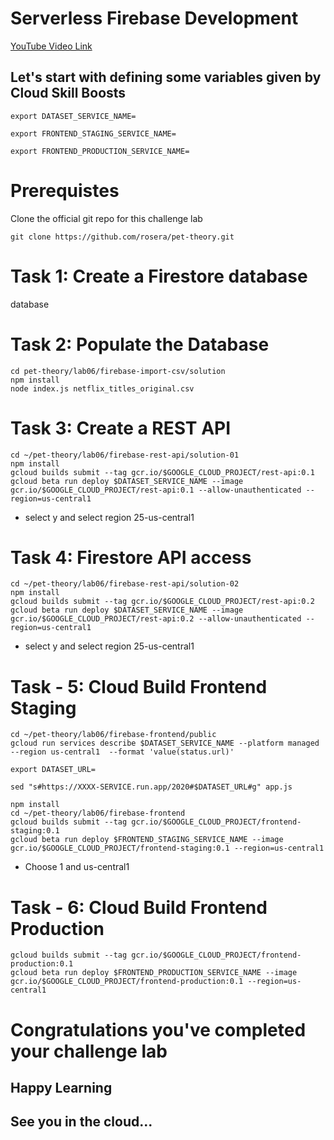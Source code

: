 # Serverless Firebase Development

[YouTube Video Link](https://youtu.be/PzuhYkt3iDY)

## Let's start with defining some variables given by Cloud Skill Boosts

```
export DATASET_SERVICE_NAME=
```
```
export FRONTEND_STAGING_SERVICE_NAME=
```
```
export FRONTEND_PRODUCTION_SERVICE_NAME=
```
# Prerequistes 

Clone the official git repo for this challenge lab 
```
git clone https://github.com/rosera/pet-theory.git
```

# Task 1: Create a Firestore database
database

# Task 2: Populate the Database
```
cd pet-theory/lab06/firebase-import-csv/solution
npm install
node index.js netflix_titles_original.csv
```

# Task 3: Create a REST API
```
cd ~/pet-theory/lab06/firebase-rest-api/solution-01
npm install
gcloud builds submit --tag gcr.io/$GOOGLE_CLOUD_PROJECT/rest-api:0.1
gcloud beta run deploy $DATASET_SERVICE_NAME --image gcr.io/$GOOGLE_CLOUD_PROJECT/rest-api:0.1 --allow-unauthenticated --region=us-central1
```
- select y and select region 25-us-central1
# Task 4: Firestore API access
```
cd ~/pet-theory/lab06/firebase-rest-api/solution-02
npm install
gcloud builds submit --tag gcr.io/$GOOGLE_CLOUD_PROJECT/rest-api:0.2
gcloud beta run deploy $DATASET_SERVICE_NAME --image gcr.io/$GOOGLE_CLOUD_PROJECT/rest-api:0.2 --allow-unauthenticated --region=us-central1

```
- select y and select region 25-us-central1

# Task - 5: Cloud Build Frontend Staging
```
cd ~/pet-theory/lab06/firebase-frontend/public
gcloud run services describe $DATASET_SERVICE_NAME --platform managed --region us-central1  --format 'value(status.url)'
```
```
export DATASET_URL=
```
```
sed "s#https://XXXX-SERVICE.run.app/2020#$DATASET_URL#g" app.js
```
```
npm install
cd ~/pet-theory/lab06/firebase-frontend
gcloud builds submit --tag gcr.io/$GOOGLE_CLOUD_PROJECT/frontend-staging:0.1
gcloud beta run deploy $FRONTEND_STAGING_SERVICE_NAME --image gcr.io/$GOOGLE_CLOUD_PROJECT/frontend-staging:0.1 --region=us-central1
```
- Choose 1 and us-central1
# Task - 6: Cloud Build Frontend Production
```
gcloud builds submit --tag gcr.io/$GOOGLE_CLOUD_PROJECT/frontend-production:0.1
gcloud beta run deploy $FRONTEND_PRODUCTION_SERVICE_NAME --image gcr.io/$GOOGLE_CLOUD_PROJECT/frontend-production:0.1 --region=us-central1
```
# Congratulations you've completed your challenge lab
## Happy Learning
## See you in the cloud...

